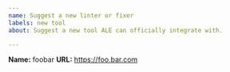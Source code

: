 ```yaml
---
name: Suggest a new linter or fixer
labels: new tool
about: Suggest a new tool ALE can officially integrate with.

---
```


<!--
  Write "Add support for foobar" as the issue title, or similar.

  Fill out the details below.
-->

**Name:** foobar
**URL:** https://foo.bar.com

<!--
  Write a description of the tool, and add any other information you think might
  be helpful. Consider creating a pull request to add support for the tool
  yourself.
-->
